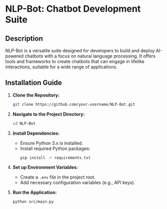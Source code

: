 # NLP-Bot: Chatbot Development Suite

## Description
NLP-Bot is a versatile suite designed for developers to build and deploy AI-powered chatbots with a focus on natural language processing. It offers tools and frameworks to create chatbots that can engage in lifelike interactions, suitable for a wide range of applications.

## Installation Guide
1. **Clone the Repository:**
   ```bash
   git clone https://github.com/your-username/NLP-Bot.git
   ```

2. **Navigate to the Project Directory:**
   ```bash
   cd NLP-Bot
   ```

3. **Install Dependencies:**
   - Ensure Python 3.x is installed.
   - Install required Python packages:
     ```bash
     pip install -r requirements.txt
     ```

4. **Set up Environment Variables:**
   - Create a `.env` file in the project root.
   - Add necessary configuration variables (e.g., API keys).

5. **Run the Application:**
   ```bash
   python src/main.py
   ```
